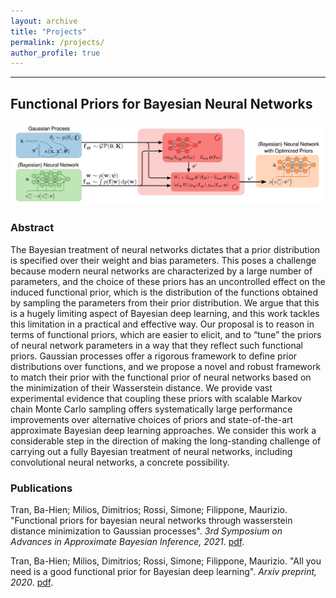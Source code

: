```yaml
---
layout: archive
title: "Projects"
permalink: /projects/
author_profile: true
---
```


<!--{% include base_path %}

{% for post in site.publications reversed %}
  {% include archive-single.html %}
{% endfor %}
-->



------------------------------------------------------------------------------
## Functional Priors for Bayesian Neural Networks
![BRS](/files/abstract_figures/functional_bnn_prior.png)

### Abstract
The Bayesian treatment of neural networks dictates that a prior distribution is specified over their weight and bias parameters. This poses a challenge because modern neural networks are characterized by a large number of parameters, and the choice of these priors has an uncontrolled effect on the induced functional prior, which is the distribution of the functions obtained by sampling the parameters from their prior distribution. We argue that this is a hugely limiting aspect of Bayesian deep learning, and this work tackles this limitation in a practical and effective way. Our proposal is to reason in terms of functional priors, which are easier to elicit, and to “tune” the priors of neural network parameters in a way that they reflect such functional priors. Gaussian processes offer a rigorous framework to define prior distributions over functions, and we propose a novel and robust framework to match their prior with the functional prior of neural networks based on the minimization of their Wasserstein distance. We provide vast experimental evidence that coupling these priors with scalable Markov chain Monte Carlo sampling offers systematically large performance improvements over alternative choices of priors and state-of-the-art approximate Bayesian deep learning approaches. We consider this work a considerable step in the direction of making the long-standing challenge of carrying out a fully Bayesian treatment of neural networks, including convolutional neural networks, a concrete possibility.

### Publications
Tran, Ba-Hien; Milios, Dimitrios; Rossi, Simone; Filippone, Maurizio. "Functional priors for bayesian neural networks through wasserstein distance minimization to Gaussian processes". *3rd Symposium on Advances in Approximate Bayesian Inference, 2021*. [pdf](https://openreview.net/pdf?id=GsivsoVTb2).

Tran, Ba-Hien; Milios, Dimitrios; Rossi, Simone; Filippone, Maurizio. "All you need is a good functional prior for Bayesian deep learning". *Arxiv preprint, 2020*. [pdf](https://arxiv.org/pdf/2011.12829.pdf).